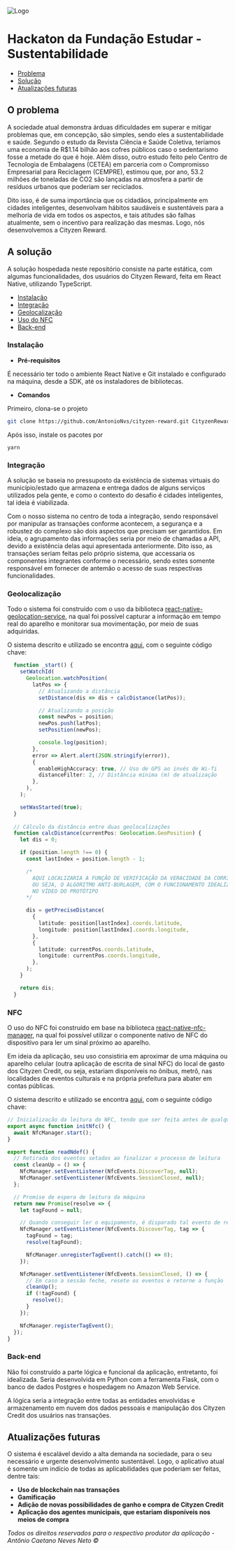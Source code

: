 ![Logo](https://i.ibb.co/GsnNW0d/logo.png)

# Hackaton da Fundação Estudar - Sustentabilidade

- [Problema](#o-problema)
- [Solução](#solução)
- [Atualizações futuras](#atualizações-futuras)

## O problema

A sociedade atual demonstra árduas dificuldades em superar e mitigar problemas que, em concepção, são simples, sendo eles a sustentabilidade e saúde. Segundo o estudo da Revista Ciência e Saúde Coletiva, teríamos uma economia de R$1.14 bilhão aos cofres públicos caso o sedentarismo fosse a metade do que é hoje. Além disso, outro estudo feito pelo Centro de Tecnologia de Embalagens (CETEA) em parceria com o Compromisso Empresarial para Reciclagem (CEMPRE), estimou que, por ano, 53.2 milhões de toneladas de CO2 são lançadas na atmosfera a partir de resíduos urbanos que poderiam ser reciclados.

Dito isso, é de suma importância que os cidadãos, principalmente em cidades inteligentes, desenvolvam hábitos saudáveis e sustentáveis para a melhoria de vida em todos os aspectos, e tais atitudes são falhas atualmente, sem o incentivo para realização das mesmas. Logo, nós desenvolvemos a Cityzen Reward.

## A solução

A solução hospedada neste repositório consiste na parte estática, com algumas funcionalidades, dos usuários do Cityzen Reward, feita em React Native, utilizando TypeScript.

- [Instalação](#instalação)
- [Integração](#integração)
- [Geolocalização](#geolocalização)
- [Uso do NFC](#nfc)
- [Back-end](#back-end)

### Instalação

* **Pré-requisitos**

É necessário ter todo o ambiente React Native e Git instalado e configurado na máquina, desde a SDK, até os instaladores de bibliotecas.

* **Comandos**

Primeiro, clona-se o projeto

```bash
git clone https://github.com/AntonioNvs/cityzen-reward.git CityzenReward
```

Após isso, instale os pacotes por

```
yarn
```

### Integração

A solução se baseia no pressuposto da existência de sistemas virtuais do município/estado que armazena e entrega dados de alguns serviços utilizados pela gente, e como o contexto do desafio é cidades inteligentes, tal ideia é viabilizada.

Com o nosso sistema no centro de toda a integração, sendo responsável por manipular as transações conforme acontecem, a segurança e a robustez do complexo são dois aspectos que precisam ser garantidos. Em ideia, o agrupamento das informações seria por meio de chamadas a API, devido a existência delas aqui apresentada anteriormente. Dito isso, as transações seriam feitas pelo próprio sistema, que accessaria os componentes integrantes conforme o necessário, sendo estes somente responsável em fornecer de antemão o acesso de suas respectivas funcionalidades.

### Geolocalização

Todo o sistema foi construído com o uso da biblioteca [react-native-geolocation-service](https://github.com/Agontuk/react-native-geolocation-service), na qual foi possível capturar a informação em tempo real do aparelho e monitorar sua movimentação, por meio de suas adquiridas.

O sistema descrito e utilizado se encontra [aqui](src/pages/Run/Run.tsx), com o seguinte código chave:

```ts
  function _start() {
    setWatchId(
      Geolocation.watchPosition(
        latPos => {
          // Atualizando a distância
          setDistance(dis => dis + calcDistance(latPos));

          // Atualizando a posição
          const newPos = position;
          newPos.push(latPos);
          setPosition(newPos);

          console.log(position);
        },
        error => Alert.alert(JSON.stringify(error)),
        {
          enableHighAccuracy: true, // Uso de GPS ao invés de Wi-fi
          distanceFilter: 2, // Distância mínima (m) de atualização
        },
      ),
    );

    setWasStarted(true);
  }
  
  // Cálculo da distância entre duas geolocalizações
  function calcDistance(currentPos: Geolocation.GeoPosition) {
    let dis = 0;

    if (position.length !== 0) {
      const lastIndex = position.length - 1;

      /*
        AQUI LOCALIZARIA A FUNÇÃO DE VERIFICAÇÃO DA VERACIDADE DA CORRIDA,
        OU SEJA, O ALGORITMO ANTI-BURLAGEM, COM O FUNCIONAMENTO IDEALIZADO
        NO VÍDEO DO PROTÓTIPO
      */

      dis = getPreciseDistance(
        {
          latitude: position[lastIndex].coords.latitude,
          longitude: position[lastIndex].coords.longitude,
        },
        {
          latitude: currentPos.coords.latitude,
          longitude: currentPos.coords.longitude,
        },
      );
    }

    return dis;
  }
```

### NFC

O uso do NFC foi construído em base na biblioteca [react-native-nfc-manager](https://github.com/revtel/react-native-nfc-manager), na qual foi possível utilizar o componente nativo de NFC do dispositivo para ler um sinal próximo ao aparelho.

Em ideia da aplicação, seu uso consistiria em aproximar de uma máquina ou aparelho celular (outra aplicação de escrita de sinal NFC) do local de gasto dos Cityzen Credit, ou seja, estariam disponíveis no ônibus, metrô, nas localidades de eventos culturais e na própria prefeitura para abater em contas públicas.

O sistema descrito e utilizado se encontra [aqui](src/code/nfc.ts), com o seguinte código chave:

```ts
// Inicialização da leitura do NFC, tendo que ser feita antes de qualquer tentativa de leitura
export async function initNfc() {
  await NfcManager.start();
}

export function readNdef() {
  // Retirada dos eventos setados ao finalizar o processo de leitura
  const cleanUp = () => {
    NfcManager.setEventListener(NfcEvents.DiscoverTag, null);
    NfcManager.setEventListener(NfcEvents.SessionClosed, null);
  };

  // Promise de espera de leitura da máquina
  return new Promise(resolve => {
    let tagFound = null;

    // Quando conseguir ler o equipamento, é disparado tal evento de retorno das informações
    NfcManager.setEventListener(NfcEvents.DiscoverTag, tag => {
      tagFound = tag;
      resolve(tagFound);

      NfcManager.unregisterTagEvent().catch(() => 0);
    });

    NfcManager.setEventListener(NfcEvents.SessionClosed, () => {
      // Em caso a sessão feche, resete os eventos e retorne a função
      cleanUp();
      if (!tagFound) {
        resolve();
      }
    });

    NfcManager.registerTagEvent();
  });
}
```

### Back-end

Não foi construído a parte lógica e funcional da aplicação, entretanto, foi idealizada. Seria desenvolvida em Python com a ferramenta Flask, com o banco de dados Postgres e hospedagem no Amazon Web Service.

A lógica seria a integração entre todas as entidades envolvidas e armazenamento em nuvem dos dados pessoais e manipulação dos Cityzen Credit dos usuários nas transações.

## Atualizações futuras

O sistema é escalável devido a alta demanda na sociedade, para o seu necessário e urgente desenvolvimento sustentável. Logo, o aplicativo atual é somente um indício de todas as aplicabilidades que poderiam ser feitas, dentre tais:

- **Uso de blockchain nas transações**
- **Gamificação**
- **Adição de novas possibilidades de ganho e compra de Cityzen Credit**
- **Aplicação dos agentes municipais, que estariam disponíveis nos meios de compra**



*Todos os direitos reservados para o respectivo produtor da aplicação - Antônio Caetano Neves Neto ©*
